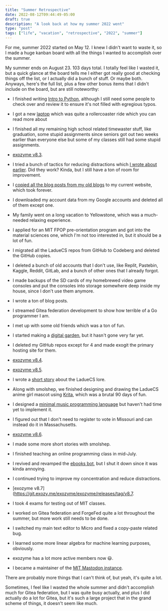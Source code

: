 ```yaml
---
title: "Summer Retrospective"
date: 2022-08-12T09:44:49-05:00
draft: true
description: "A look back at how my summer 2022 went"
type: "post"
tags: ["life", "vacation", "retrospective", "2022", "summer"]
---
```



For me, summer 2022 started on May 12. I knew I didn't want to waste it, so I made a huge kanban board with all the things I wanted to accomplish over the summer.

My summer ends on August 23. 103 days total. I totally feel like I wasted it, but a quick glance at the board tells me I either got really good at checking things off the list, or I actually did a bunch of stuff. Or maybe both. Anyways, here's the full list, plus a few other bonus items that I didn't include on the board, but are still noteworthy:

- I finished writing [Intro to Python](https://codeberg.org/LadueCS/Intro-to-Python), although I still need some people to check over and review it to ensure it's not filled with egregious typos.

- I got a new [laptop](/posts/laptopia) which was quite a rollercoaster ride which you can read more about

- I finished all my remaining high school related timewaster stuff, like graduation, some stupid assignments since seniors got out two weeks earlier than everyone else but some of my classes still had some stupid assignments.

- [exozyme v8.3](https://git.exozy.me/exozyme/exozyme/releases/tag/v8.3).

- I tried a bunch of tactics for reducing distractions which [I wrote about earlier](effectiveness-physical-notebook). Did they work? Kinda, but I still have a ton of room for improvement.

- I [copied all the blog posts from my old blogs](https://git.exozy.me/a/website/issues/1) to my current website, which took forever.

- I downloaded my account data from my Google accounts and deleted all of them except one.

- My family went on a long vacation to Yellowstone, which was a much-needed relaxing experience.

- I applied for an MIT FPOP pre-orientation program and got into the material sciences one, which I'm not too interested in, but it should be a lot of fun.

- I migrated all the LadueCS repos from GitHub to Codeberg and deleted the GitHub copies.

- I deleted a bunch of old accounts that I don't use, like Replit, Pastebin, Kaggle, Reddit, GitLab, and a bunch of other ones that I already forgot.

- I made backups of the SD cards of my homebrewed video game consoles and put the consoles into storage somewhere deep inside my house, since I don't use them anymore.

- I wrote a ton of blog posts.

- I streamed Gitea federation development to show how terrible of a Go programmer I am.

- I met up with some old friends which was a ton of fun.

- I started making a [digital garden](https://git.exozy.me/a/DAG), but it hasn't gone very far yet.

- I deleted my GitHub repos except for 4 and made exogit the primary hosting site for them.

- [exozyme v8.4](https://git.exozy.me/exozyme/exozyme/releases/tag/v8.4).

- [exozyme v8.5](https://git.exozy.me/exozyme/exozyme/releases/tag/v8.5).

- I wrote a [short story](/posts/hitchhikers-guide-to-arch-linux) about the LadueCS lore.

- Along with smolshep, we finished designing and drawing the LadueCS anime girl mascot using [Krita](	/posts/thinkpads-anime-apt-moo), which was a brutal 90 days of fun.

- I designed a [minimal music programming language](https://git.exozy.me/a/M) but haven't had time yet to implement it.

- I figured out that I don't need to register to vote in Missouri and can instead do it in Massachusetts.

- [exozyme v8.6](https://git.exozy.me/exozyme/exozyme/releases/tag/v8.6).

- I made some more short stories with smolshep.

- I finished teaching an online programming class in mid-July.

- I revived and revamped the [ebooks bot](https://git.exozy.me/a/ebooks), but I shut it down since it was kinda annoying.

- I continued trying to improve my concentration and reduce distractions.

- [exozyme v8.7](https://git.exozy.me/exozyme/exozyme/releases/tag/v8.7.

- I took 4 exams for testing out of MIT classes.

- I worked on Gitea federation and ForgeFed quite a lot throughout the summer, but more work still needs to be done.

- I switched my main text editor to Micro and fixed a copy-paste related bug.

- I learned some more linear algebra for machine learning purposes, obviously.

- exozyme has a lot more active members now 😃.

- I became a maintainer of the [MIT Mastodon instance](https://mastodon.mit.edu).

There are probably more things that I can't think of, but yeah, it's quite a lot.

Sometimes, I feel like I wasted the whole summer and didn't accomplish much for Gitea federation, but I was quite busy actually, and plus I did actually do a lot for Gitea, but it's such a large project that in the grand scheme of things, it doesn't seem like much.


